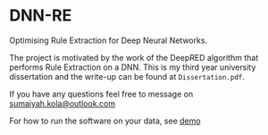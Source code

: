 # DNN-RE
Optimising Rule Extraction for Deep Neural Networks.  

The project is motivated by the work of the DeepRED algorithm that performs Rule Extraction on a DNN. This is my third year university dissertation and the write-up can be found at `Dissertation.pdf`.

If you have any questions feel free to message on sumaiyah.kola@outlook.com

For how to run the software on your data, see [demo](https://github.com/ZohrehShams/IntegrativeRuleExtractionMethodology)


